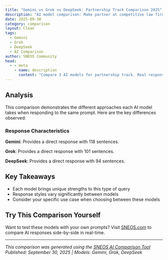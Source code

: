 ```yaml
---
title: "Gemini vs Grok vs DeepSeek: Partnership Track Comparison 2025"
description: "AI model comparison: Make partner at competitive law firm - career advancement strategy..."
date: 2025-09-30
category: comparison
layout: Clean
tags:
  - Gemini
  - Grok
  - DeepSeek
  - AI Comparison
author: SNEOS Community
head:
  - - meta
    - name: description
      content: "Compare 3 AI models for partnership track. Real responses from Gemini, Grok, DeepSeek with detailed analysis."
---
```


<ChatComparison
  title="Gemini vs Grok vs DeepSeek: Partnership Track Comparison 2025"
  prompt="Make partner at competitive law firm - career advancement strategy"
  :responses='{
    "Gemini": "Okay, making partner at a competitive law firm is a marathon, not a sprint. It requires consistently excellent work, a strong reputation, and a dedicated, strategic approach. Here\u0027s a breakdown of a comprehensive career advancement strategy:\n\n**I. Foundational Excellence (The Price of Entry):**\n\n*   **A. Exceptional Legal Work:**\n    *   **Technical Mastery:**  Deep understanding of your practice area. Consistently produce high-quality legal work: research, writing, analysis, negotiation, and courtroom skills (if applicable).\n    *   **Attention to Detail:**  Accuracy is paramount. Proofread everything meticulously.\n    *   **Proactive Problem Solving:**  Anticipate issues, identify solutions, and take initiative.  Don\u0027t just do what you\u0027re told; think critically about the case or transaction.\n    *   **Efficiency:**  Billable hours matter.  Develop strategies to work efficiently without sacrificing quality.  Track your time meticulously and ethically.\n    *   **Seek Feedback and Improvement:**  Actively solicit feedback from partners, senior associates, and even clients.  Be receptive to criticism and demonstrate a commitment to continuous improvement.  Don\u0027t take it personally.\n*   **B. Client Service:**\n    *   **Responsiveness:**  Respond to client inquiries promptly and professionally.\n    *   **Communication:**  Keep clients informed about the progress of their matters.  Explain complex legal issues in a clear and understandable way.\n    *   **Building Relationships:**  Go beyond just providing legal advice.  Get to know your clients, understand their businesses, and build genuine relationships.  Remember their birthdays, learn about their interests, and attend industry events.\n    *   **Exceed Expectations:**  Strive to deliver more than what is expected.  Anticipate client needs and offer proactive solutions.\n*   **C. Firm Culture and Contributions:**\n    *   **Professionalism:**  Maintain a professional demeanor at all times.\n    *   **Teamwork:**  Be a team player.  Collaborate effectively with colleagues, support staff, and other departments within the firm.\n    *   **Mentorship:**  Offer guidance and support to junior associates and paralegals.\n    *   **Firm Activities:**  Participate in firm events, committees, and pro bono activities.  Show your commitment to the firm\u0027s success.\n    *   **Respect:** Treat everyone with respect, regardless of their position.  This includes support staff.\n\n**II. Strategic Positioning (Making Yourself Visible and Valuable):**\n\n*   **A. Identify Your \u0022Brand\u0022:**\n    *   **Strengths and Interests:**  What are you really good at and genuinely passionate about?  What do you want to be known for within the firm and in the broader legal community?\n    *   **Market Needs:**  What are the emerging trends and needs in your practice area?  How can you position yourself to be a leader in those areas?\n    *   **Firm Goals:**  What are the firm\u0027s strategic priorities?  How can you align your brand with those goals?\n    *   **Develop a Niche:**  Consider specializing in a sub-area within your practice. This can make you the \u0022go-to\u0022 person for specific types of cases or transactions.\n*   **B. Seek Out Opportunities:**\n    *   **High-Profile Matters:**  Volunteer for challenging and high-profile cases or transactions.  These opportunities provide valuable experience and increase your visibility.\n    *   **Key Partners:**  Work with partners who have influence and a track record of sponsoring associates for partnership.  Learn from them and seek their guidance.\n    *   **Business Development:**  Participate in business development activities, such as attending industry events, writing articles, and giving presentations.\n    *   **Internal Initiatives:**  Volunteer for internal committees and initiatives that align with your interests and skills.\n    *   **Raise Your Hand:** Don\u0027t be afraid to volunteer for things or take on new challenges. Be known as someone who is willing to go the extra mile.\n*   **C. Build Relationships:**\n    *   **Partners:**  Cultivate relationships with partners outside of your immediate team.  Attend firm events, have coffee or lunch, and seek their advice.\n    *   **Senior Associates:**  Learn from senior associates who are on the partnership track.  Understand their strategies and challenges.\n    *   **Clients:**  Develop strong relationships with key clients.  Become their trusted advisor and advocate.\n    *   **External Network:**  Build relationships with lawyers, judges, and other professionals in your field.  Attend industry events, join professional organizations, and participate in networking opportunities.\n    *   **Be Genuine:** People can tell when you\u0027re being insincere. Be authentic and build real connections.\n\n**III. Demonstrating Leadership and Business Acumen (Beyond Legal Skills):**\n\n*   **A. Business Development:**\n    *   **Client Origination:**  Actively seek out new clients and business opportunities.  Develop a business plan and track your progress.\n    *   **Cross-Selling:**  Identify opportunities to cross-sell other firm services to your existing clients.\n    *   **Marketing Yourself:**  Develop a personal marketing strategy to promote your expertise and build your brand.  This could include writing articles, giving presentations, and participating in social media.\n    *   **Track Your Efforts:**  Keep meticulous records of your business development activities and their results.\n*   **B. Management Skills:**\n    *   **Team Leadership:**  Effectively manage and mentor junior associates and paralegals.\n    *   **Project Management:**  Successfully manage complex cases or transactions, ensuring that they are completed on time and within budget.\n    *   **Financial Acumen:**  Understand the firm\u0027s financial performance and how your work contributes to its profitability.  Be mindful of billable hours and expenses.\n*   **C. Strategic Thinking:**\n    *   **Industry Knowledge:**  Stay up-to-date on industry trends and developments.\n    *   **Competitive Analysis:**  Understand the firm\u0027s competitive landscape and identify opportunities to differentiate it from its competitors.\n    *   **Problem Solving:**  Demonstrate the ability to think strategically and solve complex business problems.\n    *   **Contribute Ideas:**  Share your insights and ideas with partners and firm management.\n\n**IV. The Partnership Process (Navigating the Final Stages):**\n\n*   **A. Understanding the Criteria:**\n    *   **Formal Requirements:**  Know the firm\u0027s formal requirements for partnership, such as minimum billable hours, business development targets, and internal evaluations.\n    *   **Informal Expectations:**  Understand the informal expectations of the partnership, such as leadership skills, client relationships, and contributions to the firm\u0027s culture.\n*   **B. Building Support:**\n    *   **Partner Advocates:**  Identify partners who are willing to advocate for your candidacy.  Seek their advice and support.\n    *   **Addressing Concerns:**  Be proactive in addressing any concerns that partners may have about your candidacy.\n*   **C. The Interview Process:**\n    *   **Prepare Thoroughly:**  Practice your interview skills and be prepared to answer questions about your accomplishments, goals, and contributions to the firm.\n    *   **Highlight Your Strengths:**  Emphasize your key strengths and demonstrate how you will contribute to the firm\u0027s future success.\n    *   **Be Confident and Professional:**  Project confidence and professionalism throughout the interview process.\n    *   **Know Your Numbers:** Be able to articulate your billables, originations, and collections in a clear and compelling manner.\n*   **D. Be Patient and Persistent:**\n    *   **The partnership process can be lengthy and competitive.**  Be patient and persistent in your efforts.\n    *   **Don\u0027t Take It Personally:**  If you are not selected for partnership, don\u0027t take it personally.  Seek feedback from partners and use it to improve your performance.\n\n**V. Ongoing Considerations:**\n\n*   **Mentorship:**  Seek out mentors who can provide guidance and support throughout your career.\n*   **Networking:**  Continue to build and maintain your network of contacts.\n*   **Professional Development:**  Stay up-to-date on the latest legal developments and industry trends.\n*   **Work-Life Balance:**  Strive to maintain a healthy work-life balance to avoid burnout. This is especially critical in the long run.\n*   **Ethics:**  Always maintain the highest ethical standards. Your reputation is your most valuable asset.\n\n**Key Takeaways:**\n\n*   **Consistency is Key:**  This is a long-term process.  Consistently excel in your work, build strong relationships, and demonstrate your commitment to the firm\u0027s success.\n*   **Be Proactive:**  Don\u0027t wait for opportunities to come to you.  Actively seek them out.\n*   **Build Relationships:**  Cultivate strong relationships with partners, clients, and colleagues.\n*   **Demonstrate Business Acumen:**  Show that you understand the business side of the legal profession and can contribute to the firm\u0027s profitability.\n*   **Be Yourself:**  Be authentic and genuine in your interactions with others.\n\nBy following this comprehensive strategy, you can significantly increase your chances of making partner at a competitive law firm. Good luck! Remember to tailor this advice to your specific firm\u0027s culture and expectations.\n",
    "Grok": "Making partner at a competitive law firm is a challenging yet achievable goal that requires strategic planning, consistent performance, and a strong professional network. The journey typically spans 7-10 years (or more) after starting as an associate, depending on the firm\u2019s structure and your specialization. Below is a detailed career advancement strategy to position yourself as a strong candidate for partnership.\n\n---\n\n### 1. Excel in Performance and Billable Hours\n- **Master Your Craft**: Deliver exceptional legal work. Be meticulous, reliable, and proactive in solving client problems. High-quality work builds trust with senior partners and clients, which is critical for partnership.\n- **Meet or Exceed Billable Hours**: Consistently hit or surpass the firm\u2019s billable hour targets (often 1,800\u20132,200 hours annually at top firms). This demonstrates your commitment and work ethic. Track your time diligently and prioritize efficiency.\n- **Specialize in a Niche**: Become the go-to associate for a specific practice area or industry (e.g., IP litigation, M\u0026A, or healthcare law). Specialization makes you indispensable and helps you stand out.\n- **Take Ownership**: Treat cases and deals as if you\u2019re already a partner. Show initiative by anticipating issues, proposing solutions, and managing junior associates or support staff.\n\n**Action Step**: Seek feedback regularly from partners on your work. Use it to improve and align with their expectations.\n\n---\n\n### 2. Build a Book of Business\n- **Develop Client Relationships**: Start cultivating your own clients early. Even as a mid-level associate, look for opportunities to bring in small matters or referrals. Partners value rainmakers who can generate revenue.\n- **Network Externally**: Attend industry conferences, bar association events, and client-facing functions. Build genuine relationships with potential clients, in-house counsel, and referral sources.\n- **Leverage Firm Resources**: Join firm-sponsored marketing initiatives or committees to gain exposure to clients. Ask to shadow partners during client pitches to learn how to win business.\n- **Target Emerging Markets**: Identify growing industries or legal needs (e.g., tech, renewable energy, data privacy) where you can establish yourself as an expert and attract clients.\n\n**Action Step**: Set a goal to bring in at least one small client or matter per year starting as a mid-level associate. Document and report your contributions to firm leadership.\n\n---\n\n### 3. Cultivate Internal Relationships and Visibility\n- **Secure Mentors and Sponsors**: Identify influential partners who can advocate for you during partnership discussions. A mentor provides guidance; a sponsor actively promotes your candidacy. Build these relationships by seeking their advice, working on their matters, and showing loyalty.\n- **Be a Team Player**: Collaborate well with peers and support staff. Avoid office politics or being seen as overly competitive. A reputation for collegiality matters in partnership decisions.\n- **Gain Visibility**: Volunteer for high-profile cases, pro bono work, or firm committees (e.g., diversity initiatives, recruiting). Publish articles or speak at conferences to raise your profile both inside and outside the firm.\n- **Understand Firm Culture**: Each firm has unique values and partnership criteria. Some prioritize billables, others business development or leadership. Learn what your firm rewards and tailor your efforts accordingly.\n\n**Action Step**: Schedule regular check-ins with a trusted partner or mentor to discuss your progress toward partnership. Ask for specific advice on what you need to improve.\n\n---\n\n### 4. Demonstrate Leadership and Management Skills\n- **Lead Matters**: As a senior associate, take on leadership roles in managing cases or deals. Delegate effectively, oversee junior associates, and ensure deadlines are met.\n- **Train and Mentor Juniors**: Actively mentor newer associates. This shows you can manage people\u2014a key skill for partners who oversee teams.\n- **Contribute to Firm Strategy**: Offer ideas for improving firm processes, marketing, or client service. Partners want to see that you think beyond your own workload.\n- **Handle Pressure**: Stay calm and decisive under stress. Partners are expected to manage crises and high-stakes situations with confidence.\n\n**Action Step**: Request opportunities to lead a small client matter or internal project. Use it to showcase your ability to manage responsibilities.\n\n---\n\n### 5. Understand the Partnership Track and Timing\n- **Know the Criteria**: Research your firm\u2019s partnership process\u2014whether it\u2019s up-or-out, how many years it typically takes, and whether it\u2019s equity or non-equity partnership. Some firms have clear timelines (e.g., 8 years), while others are more discretionary.\n- **Track Your Progress**: Regularly assess your performance against partnership benchmarks (billables, client origination, leadership). If you\u2019re falling short, address gaps early.\n- **Prepare for the Partnership Interview**: When nearing consideration, be ready to articulate your value\u2014your book of business, expertise, and vision for contributing to the firm\u2019s future.\n- **Consider Lateral Moves**: If partnership seems unattainable at your current firm due to competition or structure, explore lateral opportunities at firms with clearer paths or smaller partnerships.\n\n**Action Step**: Speak with recently promoted partners at your firm to understand what tipped the scales in their favor. Use their insights to fine-tune your approach.\n\n---\n\n### 6. Balance Work and Personal Brand\n- **Maintain Work-Life Balance (as Much as Possible)**: Burnout can derail your progress. Set boundaries where feasible, and prioritize mental and physical health to sustain long-term performance.\n- **Build a Personal Brand**: Establish yourself as a thought leader through writing, speaking engagements, or social media (e.g., LinkedIn). This enhances your reputation and attracts clients.\n- **Stay Ethical**: Uphold the highest standards of professionalism and integrity. Any ethical misstep can disqualify you from partnership.\n\n**Action Step**: Identify one or two non-work activities (e.g., hobbies, family time) to recharge weekly, and stick to them even during busy periods.\n\n---\n\n### 7. Key Milestones by Career Stage\n- **Years 1-3 (Junior Associate)**: Focus on learning, meeting billable targets, and building technical skills. Seek mentorship and start networking.\n- **Years 4-6 (Mid-Level Associate)**: Take on more responsibility, begin client development, and establish a niche. Gain visibility within the firm.\n- **Years 7\u002B (Senior Associate)**: Drive business development, lead matters, and solidify relationships with partners. Position yourself as indispensable.\n\n---\n\n### 8. Potential Challenges and How to Overcome Them\n- **High Competition**: Differentiate yourself through specialization, client origination, or leadership. Don\u2019t just blend in with other associates.\n- **Economic Downturns**: If the firm cuts partners or slows promotions, emphasize your value through consistent revenue generation or cost-saving ideas.\n- **Lack of Mentorship**: Seek external mentors through bar associations or alumni networks if internal sponsors are unavailable.\n- **Work-Life Strain**: Communicate openly with partners about workload concerns while demonstrating commitment. Use firm resources like staffing coordinators to manage demands.\n\n---\n\n### Final Thoughts\nMaking partner requires aligning your skills, relationships, and business acumen with the firm\u2019s needs. It\u2019s not just about working hard\u2014it\u2019s about working smart, being strategic, and consistently proving your worth. Stay patient but proactive; partnership is a long game. If the path at your current firm isn\u2019t viable, don\u2019t hesitate to explore other firms or even start your own practice.\n\n**Pro Tip**: Keep a running \u201Cpartnership portfolio\u201D documenting your achievements\u2014billable hours, cases won, clients brought in, and leadership roles. This will be invaluable when making your case to the partnership committee.",
    "DeepSeek": "Of course. Making partner at a competitive law firm is a marathon, not a sprint. It requires a deliberate, multi-faceted strategy that begins on day one as an associate.\n\nHere is a comprehensive career advancement strategy, broken down into phases and key pillars.\n\n### The Foundation: Core Principles\n\nBefore the specific tactics, internalize these three principles:\n\n1.  **Own Your Career:** No one will manage your career for you. You must be proactive, seek feedback, and drive your own development.\n2.  **It\u0027s a Business Development Game:** At its core, partnership is about your ability to generate and sustain revenue for the firm. Excellent legal work is the price of entry, not the differentiator.\n3.  **Be a \u0022Firm Citizen\u0022:** You need to be seen as someone who contributes to the firm\u0027s culture, stability, and reputation, not just your own practice.\n\n---\n\n### Phase 1: The Early Years (Junior Associate - Years 1-3)\n\n**Goal:** Build a rock-solid foundation of legal skills and establish your reputation.\n\n*   **Master Your Craft:** Be obsessive about the quality of your work.\n    *   **Exceed Expectations:** Don\u0027t just meet deadlines; beat them. Don\u0027t just identify issues; propose solutions.\n    *   **Attention to Detail:** Be the associate partners trust to catch the tiny error that could sink a deal or case. Zero typos.\n    *   **Become an Expert in a Niche:** Early on, try to develop a reputation for knowing a specific, valuable area better than anyone else at your level (e.g., a specific type of contract, a regulatory quirk, a discovery technology).\n\n*   **Manage Up Effectively:**\n    *   **Understand the Assignment:** Before starting, confirm the objective, format, and deadline.\n    *   **No Surprises:** Communicate early and often. If a problem arises, flag it immediately with a proposed path forward.\n    *   **Control Your Workflow:** Be organized and reliable. Use your work product and communication style to make your partners\u0027 lives easier.\n\n*   **Build Internal Relationships:**\n    *   **Find Sponsors, Not Just Mentors:** A mentor gives advice. A *sponsor* has power and advocates for you behind closed doors. Identify 2-3 senior partners who believe in you and will stake their reputation on your success.\n    *   **Work for Multiple Partners:** Don\u0027t get siloed into one partner\u0027s practice. Diversify your exposure to different partners and practice groups to build a broader base of support.\n    *   **Be a Team Player:** Help your fellow associates. Share credit. A reputation for collaboration is crucial.\n\n---\n\n### Phase 2: The Middle Years (Mid-Level Associate - Years 4-6)\n\n**Goal:** Transition from a legal technician to a emerging business professional and trusted advisor.\n\n*   **Develop a \u0022Business Owner\u0022 Mindset:**\n    *   **Understand Firm Economics:** Learn how the firm makes money. Understand metrics like billable hours, realization rates, and leverage. Ask a friendly finance partner or CFO for a tutorial.\n    *   **Manage Your Practice:** Start thinking about your workload, staffing, and matter management proactively. Can you delegate effectively to junior associates?\n\n*   **Begin Business Development (BD):**\n    *   **Start Small:** You\u0027re not expected to land a Fortune 100 client yet.\n    *   **Leverage Your Network:** Reconnect with law school friends, college alumni, and former colleagues. Let them know what you do.\n    *   **Support Partner BD:** Volunteer to help with pitches, write articles for a partner\u0027s byline, or prepare research for a client seminar. Be indispensable to their BD efforts.\n    *   **Develop a \u0022Platform\u0022:** Start speaking at industry conferences, writing articles (even for firm blogs/alertes), and getting your name out there as a thought leader.\n\n*   **Increase Client Responsibility:**\n    *   **Become the \u0022Go-To\u0022 Associate:** Strive to be the associate the client asks for by name. Build direct, trusted relationships with client counterparts.\n    *   **Start Answering \u0022Why\u0022:** Shift from just telling a client *what* the law is, to advising them *why* it matters and *what* they should do from a business perspective.\n\n---\n\n### Phase 3: The Run-Up (Senior Associate / Counsel - Years 7\u002B)\n\n**Goal:** Demonstrate unequivocally that you have what it takes to be a partner by acting like one.\n\n*   **Ramp Up Business Development Significantly:**\n    *   **Have a Plan:** Create a formal BD plan. Which industries will you target? What conferences will you attend? What will you write about?\n    *   **Start Originating:** This is non-negotiable at most competitive firms. Begin to develop your own \u0022book of business.\u0022 This can start small\u2014a matter from a college friend\u0027s company, a referral from a contact, etc. The key is to show the *potential* for growth.\n    *   **Cross-Sell:** Introduce your clients to partners in other practice areas. This demonstrates a firm-first mentality and adds value to the client relationship.\n\n*   **Demonstrate Leadership:**\n    *   **Mentor Junior Associates:** Formally or informally, take junior lawyers under your wing. Your ability to develop talent is a key indicator of your leadership potential.\n    *   **Contribute to Firm Management:** Volunteer for committees (Hiring, Associates, Pro Bono, Tech). This gets you visibility with the partnership and shows you care about the firm as an institution.\n    *   **Have a Point of View:** In partner meetings (if you attend), be prepared, thoughtful, and contribute meaningfully to strategic discussions.\n\n*   **Formalize Your Pitch:**\n    *   **The \u0022Business Case\u0022:** You must be able to articulate a clear, compelling case for your partnership. This includes:\n        *   **Your Legal Expertise:** What you do.\n        *   **Your Business Plan:** Your concrete plan for growing your practice and its revenue.\n        *   **Your \u0022Book\u0022:** Your current portable business and a realistic pipeline.\n        *   **Your Value to the Firm:** Why you, as a partner, will make the firm stronger, richer, and better.\n\n---\n\n### The Four Pillars of Partnership (A Summary)\n\nWeave these four pillars throughout your entire journey:\n\n1.  **Exceptional Legal Work (The Baseline):** You must be a top-tier lawyer.\n2.  **Business Generation (The Differentiator):** You must show the ability to attract and retain clients.\n3.  **Firm Citizenship \u0026 Leadership (The Tie-Breaker):** You must be someone others want as a colleague and leader.\n4.  **Strategic Relationships (The Engine):** You must have powerful sponsors who will champion you.\n\n### Common Pitfalls to Avoid\n\n*   **Being a \u0022Lone Wolf\u0022:** No one makes partner alone. You need a coalition of supporters.\n*   **Focusing Only on Hours:** High billables are necessary but not sufficient. A 2,800-hour associate with no BD prospects will often lose to a 2,400-hour associate with a clear business plan.\n*   **Poor Attitude:** Avoid office politics, complaining, or being difficult to work with. Partners want to add people who improve the culture.\n*   **Ignoring Feedback:** Take formal and informal reviews seriously. If you\u0027re told you need to improve your writing or client skills, treat it as a mandate.\n*   **Waiting Too Long to Start BD:** The runway is long. Start building your network and profile in years 3-4, not year 8.\n\n### Final Reality Check\n\nThe path is grueling and the odds are long. Be honest with yourself. Is this the life you want? The pressure only increases at the partner level.\n\nIf you are committed, this strategy will position you to maximize your chances. Good luck."
  }'
  published-date="12:55"
/>

## Analysis

This comparison demonstrates the different approaches each AI model takes when responding to the same prompt. Here are the key differences observed:

### Response Characteristics

**Gemini**: Provides a direct response with 118 sentences. 

**Grok**: Provides a direct response with 101 sentences. 

**DeepSeek**: Provides a direct response with 94 sentences. 

## Key Takeaways

- Each model brings unique strengths to this type of query
- Response styles vary significantly between models
- Consider your specific use case when choosing between these models

## Try This Comparison Yourself

Want to test these models with your own prompts? Visit [SNEOS.com](https://sneos.com) to compare AI responses side-by-side in real-time.

---

*This comparison was generated using the [SNEOS AI Comparison Tool](https://sneos.com)*
*Published: September 30, 2025 | Models: Gemini, Grok, DeepSeek*
